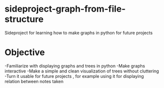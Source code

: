 # sideproject-graph-from-file-structure
Sideproject for learning how to make graphs in python for future projects

# Objective

-Familiarize with displaying graphs and trees in python
-Make graphs interactive
-Make a simple and clean visualization of trees without cluttering
-Turn it usable for future projects , for example using it for displaying relation between notes taken
